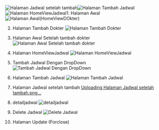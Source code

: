 ![Halaman Jadwal setelah tambah](https://github.com/user-attachments/assets/7643eaf1-a424-49ad-8c1f-19d6e274af7d)![Halaman Tambah Jadwal](https://github.com/user-attachments/assets/bb0adb04-5ec6-40c4-b6d5-3754ce842d6b)![Halaman HomeViewJadwal](https://github.com/user-attachments/assets/db96059b-7a17-47aa-9ea4-e4ed72d5b12b)1. Halaman Awal
![Halaman Awal(HomeViewDOkter)](https://github.com/user-attachments/assets/84f8137d-50b4-4549-af1f-340bb2a27019)

2. Halaman Tambah Dokter
   ![Halaman Tambah Dokter](https://github.com/user-attachments/assets/a1782d5f-3be8-4412-907f-8ee8dae7c161)

3. Halaman Awal Setelah tambah dokter
   ![Halaman Awal Setelah tambah dokter](https://github.com/user-attachments/assets/4ae95e06-b66d-4dbd-9fba-183e8e7e236a)

4. Halaman HomeViewJadwal
   ![Halaman HomeViewJadwal](https://github.com/user-attachments/assets/30248abe-c8cb-449e-aac8-b65402d23421)

5. Tambah Jadwal Dengan DropDown
   ![Tambah Jadwal Dengan DropDown](https://github.com/user-attachments/assets/9d7a986e-4fef-462f-a0b0-a6b1002a5419)

6. Halaman Tambah Jadwal
   ![Halaman Tambah Jadwal](https://github.com/user-attachments/assets/c020200a-c508-4054-8033-04a9bebfec75)

7. Halaman Jadwal setelah tambah
   [Uploading Halaman Jadwal setelah tambah.png…]()

8. detailjadwal
   ![detailjadwal](https://github.com/user-attachments/assets/2e24d22c-4b4c-4d66-a744-81fe8bf1521d)

9. Delete Jadwal
    ![Delete Jadwal](https://github.com/user-attachments/assets/2d0cbbbc-4bac-425a-84d5-cad22b6d4867)

10. Halaman Update (Forclose)

   
